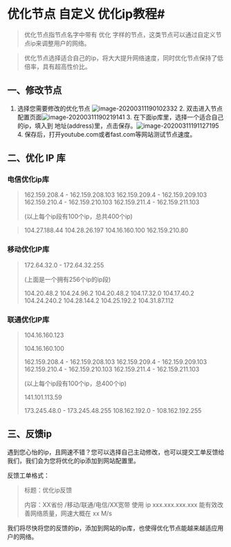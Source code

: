 # 优化节点 自定义 优化ip教程#

> 优化节点指节点名字中带有 优化 字样的节点，这类节点可以通过自定义节点ip来调整用户的网络。

> 优化节点选择适合自己的ip，将大大提升网络速度，同时优化节点保持了低倍率，具有超高性价比。

## 一、修改节点

1. 选择您需要修改的优化节点 ![image-20200311190102332](/docs/youhuanodeip.assets/image-20200311190102332.png)
   2. 双击进入节点配置页面![image-20200311190219141](/docs/youhuanodeip.assets/image-20200311190219141.png)
   3. 在下面ip库里，选择一个适合自己的ip，填入到 地址(address)里，点击保存。![image-20200311191127195](/docs/youhuanodeip.assets/image-20200311191127195.png)
   4. 保存后，打开youtube.com或者fast.com等网站测试节点速度。

## 二、优化 IP 库

### 电信优化ip库

> 162.159.208.4  -  162.159.208.103
> 162.159.209.4  -  162.159.209.103
> 162.159.210.4  -  162.159.210.103
> 162.159.211.4  -  162.159.211.103
>
> (以上每个ip段有100个ip，总共400个ip)

>104.27.188.44
>104.28.26.197
>104.16.160.100
>162.159.210.80

### 移动优化IP库

>172.64.32.0 - 172.64.32.255 
>
>(上面是一个拥有256个ip的ip段)
>
>104.20.48.2
>104.24.96.2
>104.20.48.2
>104.17.32.0
>104.17.40.2
>104.24.240.2
>104.28.144.2
>104.25.192.2
>104.31.87.112

### 联通优化IP库

>104.16.160.123
>
>104.16.160.100
>
>162.159.208.4  -  162.159.208.103
>162.159.209.4  -  162.159.209.103
>162.159.210.4  -  162.159.210.103
>162.159.211.4  -  162.159.211.103
>
>(以上每个ip段有100个ip，总400个ip)
>
>141.101.113.59
>
>173.245.48.0  -  173.245.48.255
>108.162.192.0  -  108.162.192.255

## 三、反馈ip

遇到您心怡的ip，且网速不错？您可以选择自己主动修改，也可以提交工单反馈给我们，我们会为您将优化的ip添加到网站配置里。

反馈工单格式：

> 标题：优化ip反馈
>
> 内容：XX省份 /移动/联通/电信/XX宽带 使用 ip xxx.xxx.xxx.xxx 能有效改善网络质量，网速大概在 xx M/s



我们将尽快将您的反馈的ip，添加到网站的ip库，也使得优化节点能越来越适应用户的网络。

